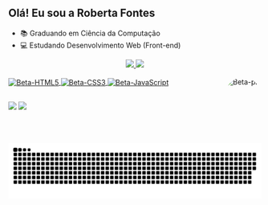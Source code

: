 ## Olá! Eu sou a Roberta Fontes

- 📚 Graduando em Ciência da Computação
- 💻 Estudando Desenvolvimento Web (Front-end)

<div align="center">
  <a href="https://github.com/betafontes">
  <img height="130em" src="https://github-readme-stats.vercel.app/api?username=betafontes&show_icons=true&theme=dracula&include_all_commits=true&count_private=true"/>
  <img height="130em" src="https://github-readme-stats.vercel.app/api/top-langs/?username=betafontes&layout=compact&langs_count=7&theme=dracula"/>
</div>
  <div style="display: inline_block"><br>
  <img align="center" alt="Beta-HTML5" height="30" widht="40" src="https://cdn.jsdelivr.net/gh/devicons/devicon/icons/html5/html5-original.svg">
  <img align="center" alt="Beta-CSS3" height="30" wight="40" src="https://cdn.jsdelivr.net/gh/devicons/devicon/icons/css3/css3-original.svg">
  <img align="center" alt="Beta-JavaScript" height="30" wight="40" src="https://cdn.jsdelivr.net/gh/devicons/devicon/icons/javascript/javascript-original.svg"/>
  <img align="right" alt="Beta-pic" height="130" style="border-radius:45px;" src="https://i.pinimg.com/originals/8d/2c/d1/8d2cd10e4cee0cbe298f3cbf85971a24.gif">
</div>
  
##
  
<div>
  <a href = "mailto:robertafontesds@gmail.com"><img src="https://img.shields.io/badge/-Gmail-%23333?style=for-the-badge&logo=gmail&logoColor=white" target="_blank"></a>
  <a href="https://www.linkedin.com/in/roberta-fontes-3a6256207" target="_blank"><img src="https://img.shields.io/badge/-LinkedIn-%230077B5?style=for-the-badge&logo=linkedin&logoColor=white" target="_blank"></a> 
 </div>  
  
  <div>
    <img src="https://github.com/betafontes/betafontes/blob/output/github-contribution-grid-snake.svg">
  </div> 
